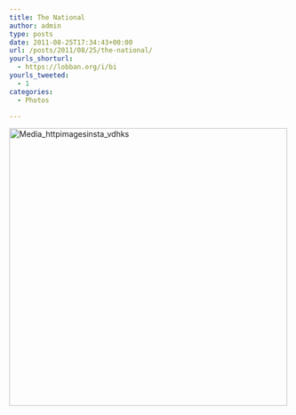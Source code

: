 ```yaml
---
title: The National
author: admin
type: posts
date: 2011-08-25T17:34:43+00:00
url: /posts/2011/08/25/the-national/
yourls_shorturl:
  - https://lobban.org/i/bi
yourls_tweeted:
  - 1
categories:
  - Photos

---
```

<div class='posterous_autopost'>
  <a href="http://instagr.am/p/LO7T9/"></p> 
  
  <div class='p_embed p_image_embed'>
    <a href="http://posterous.com/getfile/files.posterous.com/nonimage/IjFbJuskjwDduCavFxFsBfzrcmceEJxpmqouvIcajaeannfGmkCbhAGmqaqH/media_httpimagesinsta_vdhks.jpg.scaled1000.jpg"><img alt="Media_httpimagesinsta_vdhks" height="500" src="https://posterous.com/getfile/files.posterous.com/nonimage/IjFbJuskjwDduCavFxFsBfzrcmceEJxpmqouvIcajaeannfGmkCbhAGmqaqH/media_httpimagesinsta_vdhks.jpg.scaled500.jpg" width="500" /></a>
  </div>
  
  <p>
    </a></div>